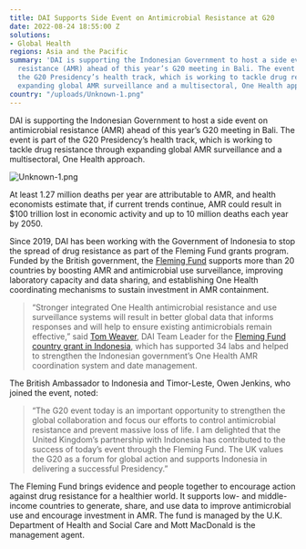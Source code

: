 ```yaml
---
title: DAI Supports Side Event on Antimicrobial Resistance at G20
date: 2022-08-24 18:55:00 Z
solutions:
- Global Health
regions: Asia and the Pacific
summary: 'DAI is supporting the Indonesian Government to host a side event on antimicrobial
  resistance (AMR) ahead of this year’s G20 meeting in Bali. The event is part of
  the G20 Presidency’s health track, which is working to tackle drug resistance through
  expanding global AMR surveillance and a multisectoral, One Health approach. '
country: "/uploads/Unknown-1.png"
---
```


DAI is supporting the Indonesian Government to host a side event on antimicrobial resistance (AMR) ahead of this year’s G20 meeting in Bali. The event is part of the G20 Presidency’s health track, which is working to tackle drug resistance through expanding global AMR surveillance and a multisectoral, One Health approach. 

![Unknown-1.png](/uploads/Unknown-1.png)

At least 1.27 million deaths per year are attributable to AMR, and health economists estimate that, if current trends continue, AMR could result in $100 trillion lost in economic activity and up to 10 million deaths each year by 2050.

Since 2019, DAI has been working with the Government of Indonesia to stop the spread of drug resistance as part of the Fleming Fund grants program. Funded by the British government, the [Fleming Fund](https://www.flemingfund.org/) supports more than 20 countries by boosting AMR and antimicrobial use surveillance, improving laboratory capacity and data sharing, and establishing One Health coordinating mechanisms to sustain investment in AMR containment. 

> “Stronger integrated One Health antimicrobial resistance and use surveillance systems will result in better global data that informs responses and will help to ensure existing antimicrobials remain effective,” said [Tom Weaver](https://www.dai.com/who-we-are/our-team/tom-weaver), DAI Team Leader for the [Fleming Fund country grant in Indonesia](https://www.dai.com/our-work/projects/indonesia-fleming-fund), which has supported 34 labs and helped to strengthen the Indonesian government’s One Health AMR coordination system and date management.

The British Ambassador to Indonesia and Timor-Leste, Owen Jenkins, who joined the event, noted: 

> “The G20 event today is an important opportunity to strengthen the global collaboration and focus our efforts to control antimicrobial resistance and prevent massive loss of life. I am delighted that the United Kingdom’s partnership with Indonesia has contributed to the success of today’s event through the Fleming Fund. The UK values the G20 as a forum for global action and supports Indonesia in delivering a successful Presidency.” 

The Fleming Fund brings evidence and people together to encourage action against drug resistance for a healthier world. It supports low- and middle-income countries to generate, share, and use data to improve antimicrobial use and encourage investment in AMR. The fund is managed by the U.K. Department of Health and Social Care and Mott MacDonald is the management agent. 
